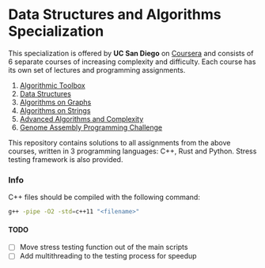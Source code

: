 # Data Structures and Algorithms Specialization

This specialization is offered by **UC San Diego** on [Coursera](https://www.coursera.org/specializations/data-structures-algorithms)
and consists of 6 separate courses of increasing complexity and difficulty. Each course has its own
set of lectures and programming assignments.

1. [Algorithmic Toolbox](https://www.coursera.org/learn/algorithmic-toolbox?specialization=data-structures-algorithms)
2. [Data Structures](https://www.coursera.org/learn/data-structures?specialization=data-structures-algorithms)
3. [Algorithms on Graphs](https://www.coursera.org/learn/algorithms-on-graphs?specialization=data-structures-algorithms)
4. [Algorithms on Strings](https://www.coursera.org/learn/algorithms-on-strings?specialization=data-structures-algorithms)
5. [Advanced Algorithms and Complexity](https://www.coursera.org/learn/advanced-algorithms-and-complexity?specialization=data-structures-algorithms)
6. [Genome Assembly Programming Challenge](https://www.coursera.org/learn/assembling-genomes?specialization=data-structures-algorithms)

This repository contains solutions to all assignments from the above courses, written in 3
programming languages: C++, Rust and Python. Stress testing framework is also provided.

### Info

C++ files should be compiled with the following command:

```bash
g++ -pipe -O2 -std=c++11 "<filename>"
```

#### TODO

- [ ] Move stress testing function out of the main scripts
- [ ] Add multithreading to the testing process for speedup

